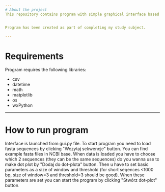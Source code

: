 ```yaml
---
# About the project
This repository contains program with simple graphical interface based on WX. Task of this program is to create dotplot from FASTA sequences.


Program has been created as part of completing my study subject.

---
```

# Requirements
Program requires the following libraries:
- csv
- datetime
- math
- matplotlib
- os
- wxPython

---
# How to run program
Interface is launched from gui.py file. To start program you need to load fasta sequences by clicking "Wczytaj sekwencje" button. You can find example fasta files in NCBI base. When data is loaded you have to choose which 2 sequences (they can be the same sequences) do you wanna use to make dot plot by "Dodaj do dot-plota" button. Then u have to set basic parameters as a size of window and threshold (for short seqences <1000 bp, size of window=3 and threshold=3 should be good). When these parameters are set you can start the program by clicking "Stwórz dot-plot" button.
